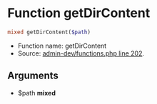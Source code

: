 Function getDirContent
===========================





```php
mixed getDirContent($path)
```

* Function name: getDirContent
* Source: [admin-dev/functions.php line 202](https://github.com/PrestaShop/PrestaShop/blob/1.6.0.12/admin-dev/functions.php#L202).

Arguments
---------

* $path **mixed**

